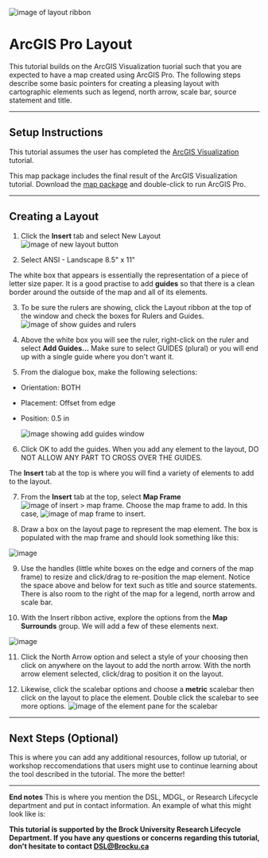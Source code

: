   ![image of layout ribbon](https://github.com/BrockDSL/ArcGIS-Layout/assets/45638590/efb732a9-53c3-40d1-b01b-09757c36b5f9)

# ArcGIS Pro Layout
This tutorial builds on the ArcGIS Visualization tuorial such that you are expected to have a map created using ArcGIS Pro. The following steps describe some basic pointers for creating a pleasing layout with cartographic elements such as legend, north arrow, scale bar, source statement and title.


----

## Setup Instructions
This tutorial assumes the user has completed the [ArcGIS Visualization](https://brockdsl.github.io/ArcGIS_Visualization/) tutorial.

This map package includes the final result of the ArcGIS Visualization tutorial. Download the [map package](https://github.com/BrockDSL/ArcGIS-Layout/blob/main/ArcGISLayout.mpkx) and double-click to run ArcGIS Pro.

----

## Creating a Layout
1. Click the **Insert** tab and select New Layout ![image of new layout button](https://github.com/BrockDSL/ArcGIS-Layout/assets/45638590/53e18e94-3d3e-4345-92d2-3b01117532f7)
 
2. Select ANSI - Landscape 8.5" x 11"

The white box that appears is essentially the representation of a piece of letter size paper. It is a good practise to add **guides** so that there is a clean border around the outside of the map and all of its elements.

3. To be sure the rulers are showing, click the Layout ribbon at the top of the window and check the boxes for Rulers and Guides.
![image of show guides and rulers](https://github.com/BrockDSL/ArcGIS-Layout/assets/45638590/0b5ed6c3-2581-4dd5-ac72-05572e9b8e05)

4. Above the white box you will see the ruler, right-click on the ruler and select **Add Guides...** Make sure to select GUIDES (plural) or you will end up with a single guide where you don't want it.

5. From the dialogue box, make the following selections:
- Orientation: BOTH
- Placement: Offset from edge
- Position: 0.5 in

   ![image showing add guides window](https://user-images.githubusercontent.com/45638590/229173445-5bb1b068-393d-4c35-990e-0492bd71fd13.png)

6. Click OK to add the guides. When you add any element to the layout, DO NOT ALLOW ANY PART TO CROSS OVER THE GUIDES.

The **Insert** tab at the top is where you will find a variety of elements to add to the layout.

7. From the **Insert** tab at the top, select **Map Frame** ![image of insert > map frame](https://github.com/BrockDSL/ArcGIS-Layout/assets/45638590/0bd90166-1155-4781-8e3d-968ab411cdf6). Choose the map frame to add. In this case, ![image of map frame to insert](https://github.com/BrockDSL/ArcGIS-Layout/assets/45638590/d52a5667-ba33-427e-8d22-cbf35eeef808).

8. Draw a box on the layout page to represent the map element. The box is populated with the map frame and should look something like this:

![image](https://github.com/BrockDSL/ArcGIS-Layout/assets/45638590/9759d785-573e-478a-b93a-3e694e9b7b68)


9. Use the handles (little white boxes on the edge and corners of the map frame) to resize and click/drag to re-position the map element. Notice the space above and below for text such as title and source statements. There is also room to the right of the map for a legend, north arrow and scale bar.

10. With the Insert ribbon active, explore the options from the **Map Surrounds** group. We will add a few of these elements next.

![image](https://github.com/BrockDSL/ArcGIS-Layout/assets/45638590/8534626b-23ee-4937-bd00-e92ccb9d06fe)


11. Click the North Arrow option and select a style of your choosing then click on anywhere on the layout to add the north arrow. With the north arrow element selected, click/drag to position it on the layout.

12. Likewise, click the scalebar options and choose a **metric** scalebar then click on the layout to place the element. Double click the scalebar to see more options.
![image of the element pane for the scalebar](https://github.com/BrockDSL/ArcGIS-Layout/assets/45638590/145eceb1-4230-4186-bf84-ecab23abff22)







----

## Next Steps (Optional)
This is where you can add any additional resources, follow up tutorial, or workshop reccomendations that users might use to continue learning about the tool described in the tutorial.  The more the better!

----

**End notes**
This is where you mention the DSL, MDGL, or Research Lifecycle department and put in contact information.  An example of what this might look like is:

**This tutorial is supported by the Brock University Research Lifecycle Department.  If you have any questions or concerns regarding this tutorial, don't hesitate to contact [DSL@Brocku.ca](mailto:DSL@Brocku.ca)**
